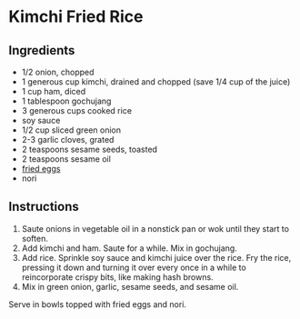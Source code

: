 # Kimchi Fried Rice

## Ingredients

- 1/2 onion, chopped
- 1 generous cup kimchi, drained and chopped (save 1/4 cup of the juice)
- 1 cup ham, diced
- 1 tablespoon gochujang
- 3 generous cups cooked rice
- soy sauce
- 1/2 cup sliced green onion
- 2-3 garlic cloves, grated
- 2 teaspoons sesame seeds, toasted
- 2 teaspoons sesame oil
- [fried eggs](fried-eggs.md)
- nori

## Instructions

1. Saute onions in vegetable oil in a nonstick pan or wok until they start to soften.
2. Add kimchi and ham. Saute for a while. Mix in gochujang.
3. Add rice. Sprinkle soy sauce and kimchi juice over the rice. Fry the rice, pressing it down and turning it over every once in a while to reincorporate crispy bits, like making hash browns.
4. Mix in green onion, garlic, sesame seeds, and sesame oil.

Serve in bowls topped with fried eggs and nori.
